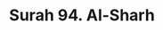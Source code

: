 ---
title       : "Surah 94. Al-Sharh"
DATE        : 7/25/2018 9:18:18 AM
draft       : false
TYPE        : "quran"
layout      : "surah"
BookCode    : "ARB"
SurahNumber : "94"
TotalAyah   : "8"
---